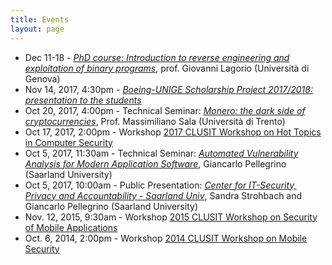 ```yaml
---
title: Events
layout: page
---
```


* Dec 11-18 - [*PhD course: Introduction to reverse engineering and exploitation of binary programs*](phd-course-binaries), prof. Giovanni Lagorio (Università di Genova)
* Nov 14, 2017, 4:30pm - [*Boeing-UNIGE Scholarship Project 2017/2018: presentation to the students*](boeing-unige-presentation)
* Oct 20, 2017, 4:00pm - Technical Seminar: [*Monero: the dark side of cryptocurrencies*](monero), Prof. Massimiliano Sala (Università di Trento)
* Oct 17, 2017, 2:00pm - Workshop [2017 CLUSIT Workshop on Hot Topics in Computer Security](clusit-17)
* Oct 5, 2017, 11:30am - Technical Seminar: [ *Automated Vulnerability Analysis for Modern Application Software*](cispa), Giancarlo Pellegrino (Saarland University)
* Oct 5, 2017, 10:00am - Public Presentation: [*Center for IT-Security, Privacy and Accountability - Saarland Univ*](cispa), Sandra Strohbach and Giancarlo Pellegrino (Saarland University)
* Nov. 12, 2015, 9:30am - Workshop [2015 CLUSIT Workshop on Security of Mobile Applications](clusit-15)
* Oct. 6, 2014, 2:00pm - Workshop [2014 CLUSIT Workshop on Mobile Security](clusit-14)
